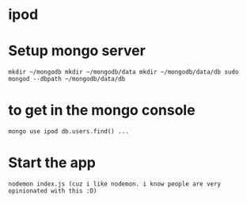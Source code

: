 # ipod

# Setup mongo server
`mkdir ~/mongodb
mkdir ~/mongodb/data
mkdir ~/mongodb/data/db
sudo mongod --dbpath ~/mongodb/data/db`


# to get in the mongo console
`mongo
use ipod
db.users.find()
...`

# Start the app
`nodemon index.js (cuz i like nodemon. i know people are very opinionated with this :D)`